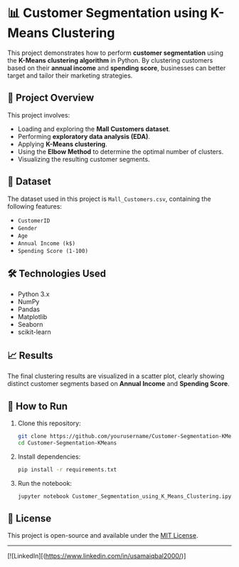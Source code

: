
# 📊 Customer Segmentation using K-Means Clustering

This project demonstrates how to perform **customer segmentation** using the **K-Means clustering algorithm** in Python. By clustering customers based on their **annual income** and **spending score**, businesses can better target and tailor their marketing strategies.

## 📂 Project Overview

This project involves:
- Loading and exploring the **Mall Customers dataset**.
- Performing **exploratory data analysis (EDA)**.
- Applying **K-Means clustering**.
- Using the **Elbow Method** to determine the optimal number of clusters.
- Visualizing the resulting customer segments.

## 📁 Dataset

The dataset used in this project is `Mall_Customers.csv`, containing the following features:
- `CustomerID`
- `Gender`
- `Age`
- `Annual Income (k$)`
- `Spending Score (1-100)`

## 🛠️ Technologies Used

- Python 3.x
- NumPy
- Pandas
- Matplotlib
- Seaborn
- scikit-learn

## 📈 Results

The final clustering results are visualized in a scatter plot, clearly showing distinct customer segments based on **Annual Income** and **Spending Score**.

## 📌 How to Run

1. Clone this repository:
   ```bash
   git clone https://github.com/yourusername/Customer-Segmentation-KMeans.git
   cd Customer-Segmentation-KMeans
   ```

2. Install dependencies:
   ```bash
   pip install -r requirements.txt
   ```

3. Run the notebook:
   ```bash
   jupyter notebook Customer_Segmentation_using_K_Means_Clustering.ipynb
   ```

## 📑 License

This project is open-source and available under the [MIT License](LICENSE).

---

[![LinkedIn][(https://www.linkedin.com/in/usamaiqbal2000/)]
